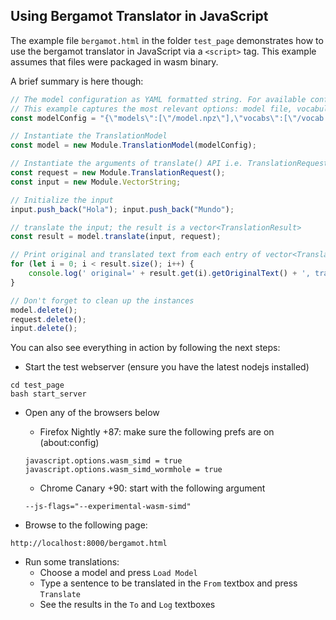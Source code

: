 ## Using Bergamot Translator in JavaScript
The example file `bergamot.html` in the folder `test_page` demonstrates how to use the bergamot translator in JavaScript via a `<script>` tag.
This example assumes that files were packaged in wasm binary.

A brief summary is here though:

```js
// The model configuration as YAML formatted string. For available configuration options, please check: https://marian-nmt.github.io/docs/cmd/marian-decoder/
// This example captures the most relevant options: model file, vocabulary files and shortlist file
const modelConfig = "{\"models\":[\"/model.npz\"],\"vocabs\":[\"/vocab.esen.spm\",\"/vocab.esen.spm\"],\"shortlist\":[\"/lex.s2t\"],\"beam-size\":1}";

// Instantiate the TranslationModel
const model = new Module.TranslationModel(modelConfig);

// Instantiate the arguments of translate() API i.e. TranslationRequest and input (vector<string>)
const request = new Module.TranslationRequest();
const input = new Module.VectorString;

// Initialize the input
input.push_back("Hola"); input.push_back("Mundo");

// translate the input; the result is a vector<TranslationResult>
const result = model.translate(input, request);

// Print original and translated text from each entry of vector<TranslationResult>
for (let i = 0; i < result.size(); i++) {
    console.log(' original=' + result.get(i).getOriginalText() + ', translation=' + result.get(i).getTranslatedText());
}

// Don't forget to clean up the instances
model.delete();
request.delete();
input.delete();
```

You can also see everything in action by following the next steps:
* Start the test webserver (ensure you have the latest nodejs installed)
```
cd test_page
bash start_server
```
* Open any of the browsers below
    * Firefox Nightly +87: make sure the following prefs are on (about:config)
    ````
    javascript.options.wasm_simd = true
    javascript.options.wasm_simd_wormhole = true
    ````

    * Chrome Canary +90: start with the following argument
    ```
    --js-flags="--experimental-wasm-simd"
    ```

* Browse to the following page:
```
http://localhost:8000/bergamot.html
```

* Run some translations:
    * Choose a model and press `Load Model`
    * Type a sentence to be translated in the `From` textbox and press `Translate`
    * See the results in the `To` and `Log` textboxes